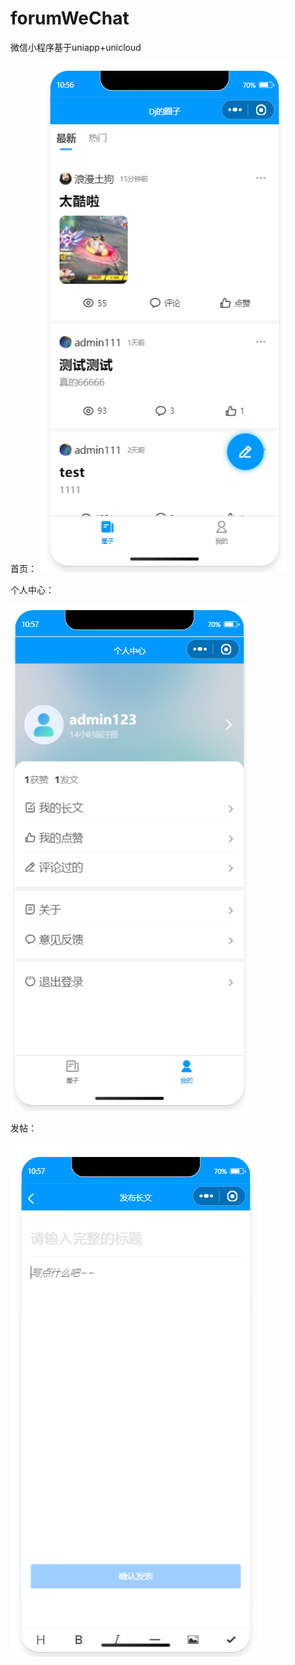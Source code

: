 # forumWeChat
微信小程序基于uniapp+unicloud

首页：
![首页](./README.assets/首页.jpg)

个人中心：

![个人中心](./README.assets/个人中心.png)

发帖：

![发帖](./README.assets/发帖.png)
